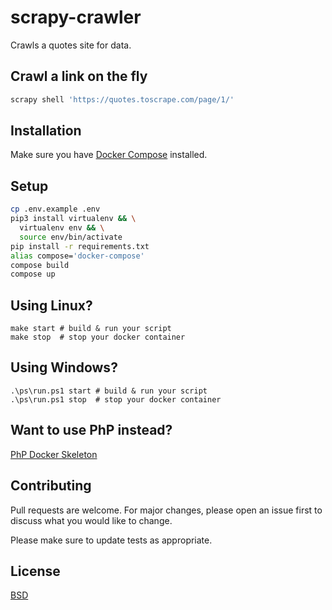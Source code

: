 # scrapy-crawler

Crawls a quotes site for data.

## Crawl a link on the fly

```bash
scrapy shell 'https://quotes.toscrape.com/page/1/'

```

## Installation

Make sure you have [Docker Compose](https://docs.docker.com/compose/install/) installed.

## Setup

```bash
cp .env.example .env
pip3 install virtualenv && \
  virtualenv env && \
  source env/bin/activate
pip install -r requirements.txt
alias compose='docker-compose'
compose build
compose up 
```

## Using Linux?

```
make start # build & run your script
make stop  # stop your docker container
```

## Using Windows?

```
.\ps\run.ps1 start # build & run your script
.\ps\run.ps1 stop  # stop your docker container
```

## Want to use PhP instead? 
[PhP Docker Skeleton](https://github.com/kkamara/php-docker-skeleton)

## Contributing
Pull requests are welcome. For major changes, please open an issue first to discuss what you would like to change.

Please make sure to update tests as appropriate.

## License
[BSD](https://opensource.org/licenses/BSD-3-Clause)
